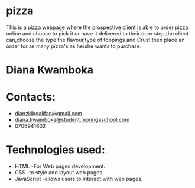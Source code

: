# pizza
This is a pizza webpage where the prospective client is able to order pizza online and choose to pick it or have it delivered to their door step,the client can,choose the type the flavour,type of toppings and Crust then place an order for as many pizza's as he/she wants to purchase.
# Diana Kwamboka
# Contacts:
- dianzkibgalifan@gmail.com
- diana.kwamboka@student.moringaschool.com
- 0706941602
# Technologies used:
- HTML -For Web pages development.
- CSS -to style and layout web pages
- JavaScript -allows users to interact with web pages.
